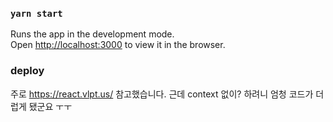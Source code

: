 ### `yarn start`

Runs the app in the development mode.\
Open [http://localhost:3000](http://localhost:3000) to view it in the browser.

### deploy

주로 https://react.vlpt.us/ 참고했습니다. 근데 context 없이? 하려니 엄청 코드가 더럽게 됐군요 ㅜㅜ
